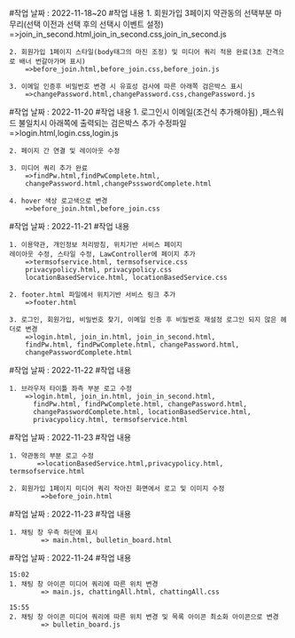 #작업 날짜 : 2022-11-18~20
#작업 내용
    1. 회원가입 3페이지 약관동의 선택부분 마무리(선택 이전과 선택 후의 선택시 이벤트 설정)
        =>join_in_second.html,join_in_second.css,join_in_second.js
        
    2. 회원가입 1페이지 스타일(body태그의 마진 조정) 및 미디어 쿼리 적용 완료(3초 간격으로 배너 번갈아가며 표시)
        =>before_join.html,before_join.css,before_join.js
        
    3. 이메일 인증후 비밀번호 변경 시 유효성 검사에 따른 아래쪽 검은박스 표시
        =>changePassword.html,changePassword.css,changePassword.js
#작업 날짜 : 2022-11-20
#작업 내용
    1. 로그인시 이메일(조건식 추가해야됨) ,패스워드 불일치시 아래쪽에 출력되는 검은박스 추가
    수정파일
        =>login.html,login.css,login.js
    
    2. 페이지 간 연결 및 레이아웃 수정
    
    3. 미디어 쿼리 추가 완료
        =>findPw.html,findPwComplete.html,
        changePassword.html,changePssswordComplete.html
    
    4. hover 색상 로고색으로 변경
        =>before_join.html,before_join.css
        
#작업 날짜 : 2022-11-21
#작업 내용

    1. 이용약관, 개인정보 처리방침, 위치기반 서비스 페이지 
    레이아웃 수정, 스타일 수정, LawController에 페이지 추가 
        =>termsofservice.html, termsofservice.css
        privacypolicy.html, privacypolicy.css
        locationBasedService.html, locationBasedService.css
        
    2. footer.html 파일에서 위치기반 서비스 링크 추가
        =>footer.html
        
    3. 로그인, 회원가입, 비밀번호 찾기, 이메일 인증 후 비밀번호 재설정 로그인 되지 않은 헤더로 변경
        =>login.html, join_in.html, join_in_second.html, 
        findPw.html, findPwComplete.html, changePassword.html,
        changePasswordComplete.html
        
#작업 날짜 : 2022-11-22
#작업 내용

    1. 브라우저 타이틀 좌측 부분 로고 수정
        =>login.html, join_in.html, join_in_second.html, 
          findPw.html, findPwComplete.html, changePassword.html,
          changePasswordComplete.html, locationBasedService.html,
          privacypolicy.html, termsofservice.html
          
#작업 날짜 : 2022-11-23
#작업 내용

    1. 약관동의 부분 로고 수정
           =>locationBasedService.html,privacypolicy.html, termsofservice.html
           
    2. 회원가입 1페이지 미디어 쿼리 작아진 화면에서 로고 및 이미지 수정
            =>before_join.html
            
#작업 날짜 : 2022-11-23
#작업 내용

    1. 채팅 창 우측 하단에 표시
            => main.html, bulletin_board.html
            
#작업 날짜 : 2022-11-24
#작업 내용

    15:02
    1. 채팅 창 아이콘 미디어 쿼리에 따른 위치 변경
            => main.js, chattingAll.html, chattingAll.css
            
    15:55
    2. 채팅 창 아이콘 미디어 쿼리에 따른 위치 변경 및 목록 아이콘 최소화 아이콘으로 변경
            => bulletin_board.js
